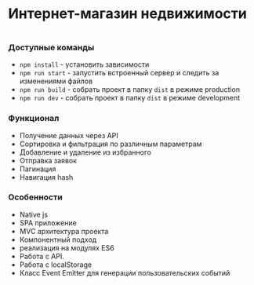 # Интернет-магазин недвижимости
<p>
	<img src="" alt="">
</p>

### Доступные команды

* `npm install` - установить зависимости
* `npm run start` - запустить встроенный сервер и следить за изменениями файлов
* `npm run build` - собрать проект в папку `dist` в режиме production
* `npm run dev` - собрать проект в папку `dist` в режиме development 

### Функционал

* Получение данных через API
* Сортировка и фильтрация по различным параметрам
* Добавление и удаление из избранного
* Отправка заявок
* Пагинация
* Навигация hash

### Особенности

* Native js
* SPA приложение
* MVC архитектура проекта
* Компонентный подход
* реализация на модулях ES6
* Работа с API.
* Работа с localStorage
* Класс Event Emitter для генерации пользовательских событий
